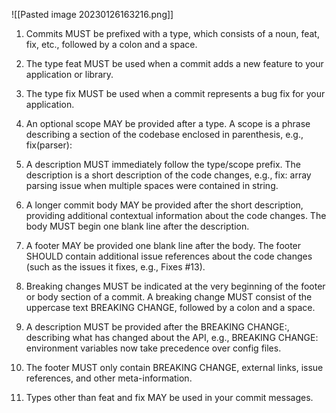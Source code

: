 ![[Pasted image 20230126163216.png]]


1. Commits MUST be prefixed with a type, which consists of a noun, feat, fix, etc., followed by a colon and a space.  

2.  The type feat MUST be used when a commit adds a new feature to your application or library.  

3.  The type fix MUST be used when a commit represents a bug fix for your application.  

4.  An optional scope MAY be provided after a type. A scope is a phrase describing a section of the codebase enclosed in parenthesis, e.g., fix(parser):
   
5. A description MUST immediately follow the type/scope prefix. The description is a short description of the code changes, e.g., fix: array parsing issue when multiple spaces were contained in string.

6.  A longer commit body MAY be provided after the short description, providing additional contextual information about the code changes. The body MUST begin one blank line after the description.

7.  A footer MAY be provided one blank line after the body. The footer SHOULD contain additional issue references about the code changes (such as the issues it fixes, e.g., Fixes #13).

8.  Breaking changes MUST be indicated at the very beginning of the footer or body section of a commit. A breaking change MUST consist of the uppercase text BREAKING CHANGE, followed by a colon and a space.

9.  A description MUST be provided after the BREAKING CHANGE:, describing what has changed about the API, e.g., BREAKING CHANGE: environment variables now take precedence over config files.

10.  The footer MUST only contain BREAKING CHANGE, external links, issue references, and other meta-information.

11.  Types other than feat and fix MAY be used in your commit messages.